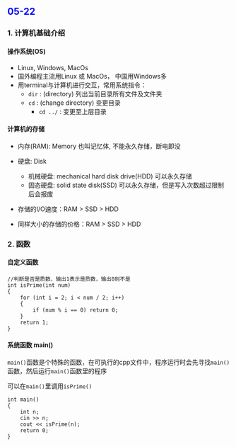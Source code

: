 <h2 style="color:blue">05-22</h2>

### 1. 计算机基础介绍

#### 操作系统(OS)
- Linux, Windows, MacOs
- 国外编程主流用Linux 或 MacOs， 中国用Windows多
- 用terminal与计算机进行交互，常用系统指令：
    - `dir` : (directory) 列出当前目录所有文件及文件夹
    - `cd` : (change directory) 变更目录
        - `cd ../` : 变更至上层目录

#### 计算机的存储
- 内存(RAM): Memory 也叫记忆体, 不能永久存储，断电即没
- 硬盘: Disk
    - 机械硬盘: mechanical hard disk drive(HDD) 可以永久存储
    - 固态硬盘: solid state disk(SSD) 可以永久存储，但是写入次数超过限制后会报废

- 存储的I/O速度：RAM > SSD > HDD

- 同样大小的存储的价格：RAM > SSD > HDD


### 2. 函数

#### 自定义函数
```
//判断是否是质数，输出1表示是质数，输出0则不是
int isPrime(int num)
{
    for (int i = 2; i < num / 2; i++)
    {
        if (num % i == 0) return 0;
    }
    return 1;
}
```

#### 系统函数 main()

`main()`函数是个特殊的函数，在可执行的cpp文件中，程序运行时会先寻找`main()`函数，然后运行`main()`函数里的程序

可以在`main()`里调用`isPrime()`

```
int main()
{
    int n;
    cin >> n;
    cout << isPrime(n);
    return 0;
}
```